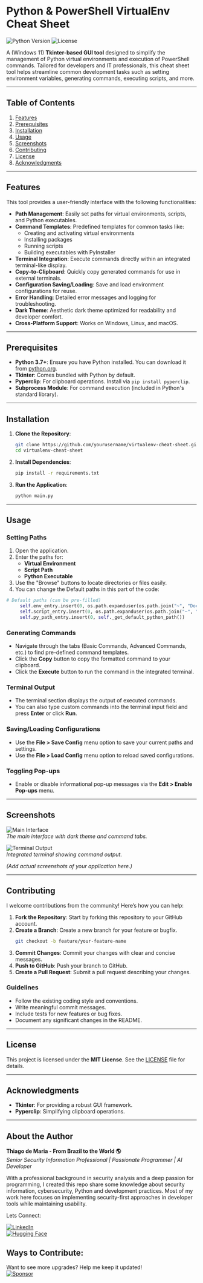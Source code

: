 # Python & PowerShell VirtualEnv Cheat Sheet

![Python Version](https://img.shields.io/badge/python-3.7%20%7C%203.8%20%7C%203.9%20%7C%203.10-blue)
![License](https://img.shields.io/badge/license-MIT-green)

A (Windows 11) **Tkinter-based GUI tool** designed to simplify the management of Python virtual environments and execution of PowerShell commands. Tailored for developers and IT professionals, this cheat sheet tool helps streamline common development tasks such as setting environment variables, generating commands, executing scripts, and more.

---

## Table of Contents

1. [Features](#features)
2. [Prerequisites](#prerequisites)
3. [Installation](#installation)
4. [Usage](#usage)
5. [Screenshots](#screenshots)
6. [Contributing](#contributing)
7. [License](#license)
8. [Acknowledgments](#acknowledgments)

---

## Features

This tool provides a user-friendly interface with the following functionalities:

- **Path Management**: Easily set paths for virtual environments, scripts, and Python executables.
- **Command Templates**: Predefined templates for common tasks like:
  - Creating and activating virtual environments
  - Installing packages
  - Running scripts
  - Building executables with PyInstaller
- **Terminal Integration**: Execute commands directly within an integrated terminal-like display.
- **Copy-to-Clipboard**: Quickly copy generated commands for use in external terminals.
- **Configuration Saving/Loading**: Save and load environment configurations for reuse.
- **Error Handling**: Detailed error messages and logging for troubleshooting.
- **Dark Theme**: Aesthetic dark theme optimized for readability and developer comfort.
- **Cross-Platform Support**: Works on Windows, Linux, and macOS.

---

## Prerequisites

- **Python 3.7+**: Ensure you have Python installed. You can download it from [python.org](https://www.python.org/downloads/).
- **Tkinter**: Comes bundled with Python by default.
- **Pyperclip**: For clipboard operations. Install via `pip install pyperclip`.
- **Subprocess Module**: For command execution (included in Python's standard library).

---

## Installation

1. **Clone the Repository**:
   ```bash
   git clone https://github.com/yourusername/virtualenv-cheat-sheet.git
   cd virtualenv-cheat-sheet
   ```

2. **Install Dependencies**:
   ```bash
   pip install -r requirements.txt
   ```

3. **Run the Application**:
   ```bash
   python main.py
   ```

---

## Usage

### Setting Paths

1. Open the application.
2. Enter the paths for:
   - **Virtual Environment**
   - **Script Path**
   - **Python Executable**
3. Use the "Browse" buttons to locate directories or files easily.
4.  You can change the  Default paths in this part of the code:

```python
# Default paths (can be pre-filled)
     self.env_entry.insert(0, os.path.expanduser(os.path.join("~", "Documents", "Projects", "my_project", "venv")))
     self.script_entry.insert(0, os.path.expanduser(os.path.join("~", "Documents", "Projects", "my_project", "script.py")))
     self.py_path_entry.insert(0, self._get_default_python_path())
```
### Generating Commands

- Navigate through the tabs (Basic Commands, Advanced Commands, etc.) to find pre-defined command templates.
- Click the **Copy** button to copy the formatted command to your clipboard.
- Click the **Execute** button to run the command in the integrated terminal.

### Terminal Output

- The terminal section displays the output of executed commands.
- You can also type custom commands into the terminal input field and press **Enter** or click **Run**.

### Saving/Loading Configurations

- Use the **File > Save Config** menu option to save your current paths and settings.
- Use the **File > Load Config** menu option to reload saved configurations.

### Toggling Pop-ups

- Enable or disable informational pop-up messages via the **Edit > Enable Pop-ups** menu.

---

## Screenshots

![Main Interface](./screenshots/main_interface.png)  
*The main interface with dark theme and command tabs.*

![Terminal Output](./screenshots/terminal_output.png)  
*Integrated terminal showing command output.*

*(Add actual screenshots of your application here.)*

---

## Contributing

I welcome contributions from the community! Here’s how you can help:

1. **Fork the Repository**: Start by forking this repository to your GitHub account.
2. **Create a Branch**: Create a new branch for your feature or bugfix.
   ```bash
   git checkout -b feature/your-feature-name
   ```
3. **Commit Changes**: Commit your changes with clear and concise messages.
4. **Push to GitHub**: Push your branch to GitHub.
5. **Create a Pull Request**: Submit a pull request describing your changes.

### Guidelines

- Follow the existing coding style and conventions.
- Write meaningful commit messages.
- Include tests for new features or bug fixes.
- Document any significant changes in the README.

---

## License

This project is licensed under the **MIT License**. See the [LICENSE](LICENSE) file for details.

---

## Acknowledgments

- **Tkinter**: For providing a robust GUI framework.
- **Pyperclip**: Simplifying clipboard operations.
---  
## About the Author   

**Thiago de Maria - From Brazil to the World 🌎**  
*Senior Security Information Professional | Passionate Programmer | AI Developer*

With a professional background in security analysis and a deep passion for programming, I created this repo share some knowledge about security information, cybersecurity, Python and development practices. Most of my work here focuses on implementing security-first approaches in developer tools while maintaining usability.

Lets Connect:

[![LinkedIn](https://img.shields.io/badge/LinkedIn-Connect-blue)](https://www.linkedin.com/in/thiago-cequeira-99202239/)  
[![Hugging Face](https://img.shields.io/badge/🤗Hugging_Face-AI_projects-yellow)](https://huggingface.co/ThiSecur)

 
## Ways to Contribute:   
 Want to see more upgrades? Help me keep it updated!    
 [![Sponsor](https://img.shields.io/badge/Sponsor-%E2%9D%A4-red)](https://github.com/sponsors/ThiagoMaria-SecurityIT)   

